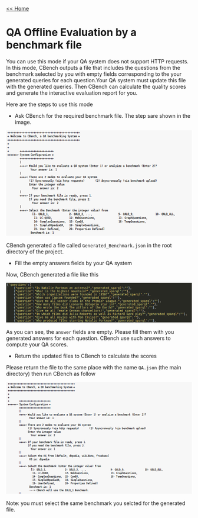 [<< Home](https://github.com/aorogat/CBench/)

# QA Offline Evaluation by a benchmark file
You can use this mode if your QA  system does not support HTTP requests. In this mode,  CBench outputs a file that includes the questions from the benchmark selected by you with empty fields corresponding to the your generated queries for each question.Your QA system must update this file with the generated queries. Then CBench can calculate the quality scores and generate the interactive evaluation report for you.

Here are the steps to use this mode
* Ask CBench for the required benchmark file. The step sare shown in the image.

![Image](Images/generateFile.png)

CBench generated a file called `Generated_Benchmark.json` in the root directory of the project.

* Fill the empty answers fields by your QA system

Now, CBench generated a file like this

![Image](Images/empty_questions.png)

As you can see, the `answer` fields are empty. Please fill them with you generated answers for each question. CBench use such answers to compute your QA scores.

* Return the updated files to CBench to calculate the scores

Please return the file to the same place with the name ```QA.json``` (the main directory) then run CBench as follow

![Image](Images/read_file.png)

Note: you must select the same benchmark you selcted for the generated file.
